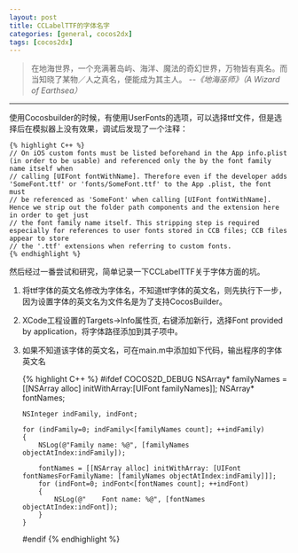 ```yaml
---
layout: post
title: CCLabelTTF的字体名字
categories: [general, cocos2dx]
tags: [cocos2dx]
---
```


> 在地海世界，一个充满著岛屿、海洋、魔法的奇幻世界，万物皆有真名。而当知晓了某物／人之真名，便能成为其主人。 
> *--《地海巫师》（A Wizard of Earthsea）*

----------

使用Cocosbuilder的时候，有使用UserFonts的选项，可以选择ttf文件，但是选择后在模拟器上没有效果，调试后发现了一个注释：
    
    {% highlight C++ %}
    // On iOS custom fonts must be listed beforehand in the App info.plist (in order to be usable) and referenced only the by the font family name itself when
    // calling [UIFont fontWithName]. Therefore even if the developer adds 'SomeFont.ttf' or 'fonts/SomeFont.ttf' to the App .plist, the font must
    // be referenced as 'SomeFont' when calling [UIFont fontWithName]. Hence we strip out the folder path components and the extension here in order to get just
    // the font family name itself. This stripping step is required especially for references to user fonts stored in CCB files; CCB files appear to store
    // the '.ttf' extensions when referring to custom fonts.
    {% endhighlight %}
        
然后经过一番尝试和研究，简单记录一下CCLabelTTF关于字体方面的坑。

1. 将ttf字体的英文名修改为字体名，不知道ttf字体的英文名，则先执行下一步，因为设置字体的英文名为文件名是为了支持CocosBuilder。
1. XCode工程设置的Targets->Info属性页, 右键添加新行，选择Font provided by application，将字体路径添加到其子项中。
1. 如果不知道该字体的英文名，可在main.m中添加如下代码，输出程序的字体英文名

    {% highlight C++ %}
    #ifdef COCOS2D_DEBUG
       NSArray* familyNames = [[NSArray alloc] initWithArray:[UIFont familyNames]];
       NSArray* fontNames;
    
       NSInteger indFamily, indFont;
    
       for (indFamily=0; indFamily<[familyNames count]; ++indFamily)
       {
           NSLog(@"Family name: %@", [familyNames objectAtIndex:indFamily]);
    
           fontNames = [[NSArray alloc] initWithArray: [UIFont fontNamesForFamilyName: [familyNames objectAtIndex:indFamily]]];        
           for (indFont=0; indFont<[fontNames count]; ++indFont)
           {
               NSLog(@"    Font name: %@", [fontNames objectAtIndex:indFont]);
           }
       }
    #endif
    {% endhighlight %}